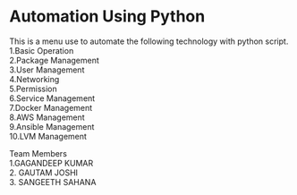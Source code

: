 # Automation Using Python
This is a menu use to automate the following technology with python script. <br>
1.Basic Operation <br>
2.Package Management <br>
3.User Management <br>
4.Networking <br>
5.Permission <br>
6.Service Management <br>
7.Docker Management <br>
8.AWS Management <br>
9.Ansible Management <br>
10.LVM Management <br>

Team Members<br>
1.GAGANDEEP KUMAR <br>
2. GAUTAM JOSHI <br>
3. SANGEETH SAHANA <br> 

